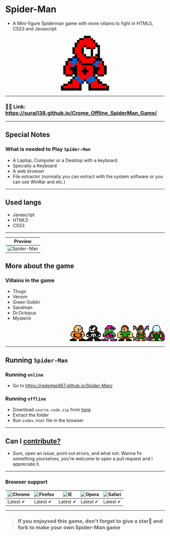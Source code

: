 # Spider-Man
- A Mini-figure Spiderman game with more villains to fight in HTML5, CSS3 and Javascript
<p align="center">
  <img src="/images/standing.png" height="30%" width="30%">
</p>

---
### 🔗🔗 Link: https://suraj138.github.io/Crome_Offline_SpiderMan_Game/
---
## Special Notes
### What is needed to Play `Spider-Man`
- A Laptop, Computer or a Desktop with a keyboard
- Specially a Keyboard
- A web browser
- File extractor (normally you can extract with the system software or you can use WinRar and etc.)
---
## Used langs
- Javascript
- HTML5
- CSS3
---

|Preview|
|-|
|![Spider-Man](https://user-images.githubusercontent.com/91379432/155486365-0e2b515d-d90d-4846-aecf-f41b6e307429.png)|

## More about the game
### Villains in the game
- Thugs
- Venom
- Green Goblin
- Sandman
- Dr.Octopus
- Mysterio

<p align="right">
  <img src="/images/thug.png" height="50" width="50"><img src="/images/venom-original.png" height="50" width="50"><img src="/images/goblin.png" height="50" width="50"><img src="/images/sandman.png" height="50" width="50"><img src="/images/doctor-octopus.png" height="50" width="50"><img src="/images/mysterio.png" height="50" width="50"></p>

-----------
## Running `Spider-Man`
### Running `online`
- Go to https://rededge967.github.io/Spider-Man/
### Running `offline`
- Download `source.code.zip` from [here](https://github.com/Suraj138/Crome_Offline_SpiderMan_Game)
- Extract the folder
- Run `index.html` file in the browser
---
## Can I [contribute?](https://github.com/Suraj138/Crome_Offline_SpiderMan_Game/blob/master/CONTRIBUTING.md)
- Sure, open an issue, point out errors, and what not. Wanna fix something yourselves, you're welcome to open a pull request and I appreciate it.
---
### Browser support
![Chrome](https://raw.githubusercontent.com/alrra/browser-logos/master/src/chrome/chrome_48x48.png) | ![Firefox](https://raw.githubusercontent.com/alrra/browser-logos/master/src/firefox/firefox_48x48.png) | ![IE](https://raw.githubusercontent.com/alrra/browser-logos/master/src/edge/edge_48x48.png) | ![Opera](https://raw.githubusercontent.com/alrra/browser-logos/master/src/opera/opera_48x48.png) | ![Safari](https://raw.githubusercontent.com/alrra/browser-logos/master/src/safari/safari_48x48.png)
--- | --- | --- | --- | --- |
Latest ✔ | Latest ✔ | Latest ✔ | Latest ✔ | Latest ✔ |
---
> ### If you enjoysed this game, don't forget to give a star🌟 and fork to make your own Spider-Man game
